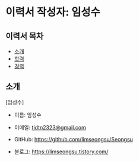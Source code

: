 # 이력서 작성자: 임성수

## 이력서 목차

- [소개](#소개)
- [학력](#학력)
- [경력](#경력)

## 소개

[임성수]

- 이름: 임성수
- 이메일: tjdtn2323@gmail.com
- GitHub: https://github.com/limseongsu/Seongsu
- 블로그: https://limseongsu.tistory.com/
  

  ##




